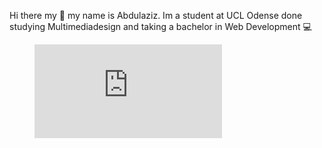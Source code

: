 Hi there my 👋 my name is Abdulaziz. Im a student at UCL Odense done studying Multimediadesign and taking a bachelor in Web Development 💻  <br/>

<figure><embed src="https://wakatime.com/share/@Abdjulaziz/8a24a069-0b59-44d9-89c9-884dfd12d978.svg"></embed></figure>
